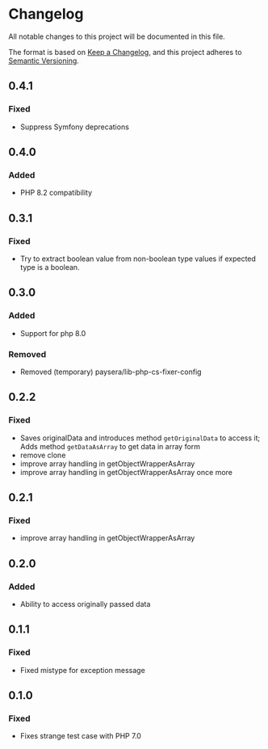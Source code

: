 # Changelog
All notable changes to this project will be documented in this file.

The format is based on [Keep a Changelog](https://keepachangelog.com/en/1.0.0/),
and this project adheres to [Semantic Versioning](https://semver.org/spec/v2.0.0.html).

## 0.4.1
### Fixed
- Suppress Symfony deprecations

## 0.4.0

### Added

- PHP 8.2 compatibility

## 0.3.1

### Fixed

- Try to extract boolean value from non-boolean type values if expected type is a boolean.

## 0.3.0

### Added

- Support for php 8.0

### Removed

- Removed (temporary) paysera/lib-php-cs-fixer-config

## 0.2.2

### Fixed
- Saves originalData and introduces method `getOriginalData` to access it; Adds method `getDataAsArray` to get data in array form
- remove clone
- improve array handling in getObjectWrapperAsArray
- improve array handling in getObjectWrapperAsArray once more

## 0.2.1

### Fixed
- improve array handling in getObjectWrapperAsArray

## 0.2.0

### Added
- Ability to access originally passed data

## 0.1.1

### Fixed
- Fixed mistype for exception message

## 0.1.0

### Fixed
- Fixes strange test case with PHP 7.0
